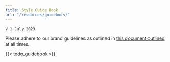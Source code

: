 ```yaml
---
title: Style Guide Book
url: "/resources/guidebook/"
---
```


`V.1 July 2023`

Please adhere to our brand guidelines as outlined in [this document outlined](https://github.com/todogroup/artwork/blob/main/style-guidebook/todo-brand-guidelines.md) at all times.

{{< todo_guidebook >}}

